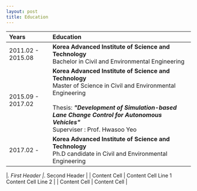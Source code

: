 ```yaml
---
layout: post
title: Education
---
```



| Years | Education |
|:---|:---|
| 2011.02 - 2015.08 | **Korea Advanced Institute of Science and Technology** </br> Bachelor in Civil and Environmental Engineering|
| 2015.09 - 2017.02 | **Korea Advanced Institute of Science and Technology** </br> Master of Science in Civil and Environmental Engineering </br></br> Thesis: ***"Development of Simulation-based Lane Change Control for Autonomous Vehicles"*** </br> Superviser : Prof. Hwasoo Yeo |
| 2017.02 -         | **Korea Advanced Institute of Science and Technology** </br> Ph.D candidate in Civil and Environmental Engineering|



|_. First Header |_. Second Header     |
| Content Cell   | Content Cell Line 1
                   Content Cell Line 2 |
| Content Cell   | Content Cell        |
